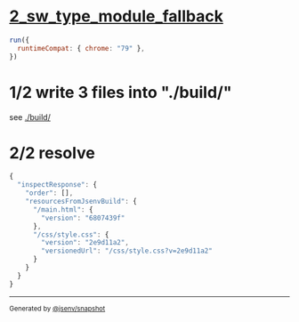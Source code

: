# [2_sw_type_module_fallback](../../service_worker_type_module_build.test.mjs#L42)

```js
run({
  runtimeCompat: { chrome: "79" },
})
```

# 1/2 write 3 files into "./build/"

see [./build/](./build/)

# 2/2 resolve

```js
{
  "inspectResponse": {
    "order": [],
    "resourcesFromJsenvBuild": {
      "/main.html": {
        "version": "6807439f"
      },
      "/css/style.css": {
        "version": "2e9d11a2",
        "versionedUrl": "/css/style.css?v=2e9d11a2"
      }
    }
  }
}
```

---

<sub>
  Generated by <a href="https://github.com/jsenv/core/tree/main/packages/tooling/snapshot">@jsenv/snapshot</a>
</sub>
